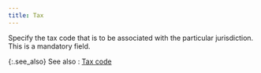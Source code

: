 ```yaml
---
title: Tax
---
```



Specify the tax code that is to be associated with the particular jurisdiction.  This is a mandatory field.


{:.see_also}
See also
: [Tax  code](JavaScript:RelatedTopics1.Click())<!--Metadata type="DesignerControl" startspan
<object CLASSID="clsid:ADB880A6-D8FF-11CF-9377-00AA003B7A11"
	ID=RelatedTopics1
	TYPE="application/x-oleobject">
</object>-->

<object classid="clsid:ADB880A6-D8FF-11CF-9377-00AA003B7A11" id="RelatedTopics1" type="application/x-oleobject"> 
 <param name="Command" value="Related Topics">
<param name="Window" value="second">
<param name="Item1" value="Tax code;{{site.sc_chm}}/options/sales-tax/tax-jurisdictions/jurisdiction-details/tax_code.html">
</object><!--Metadata type="DesignerControl" endspan-->
